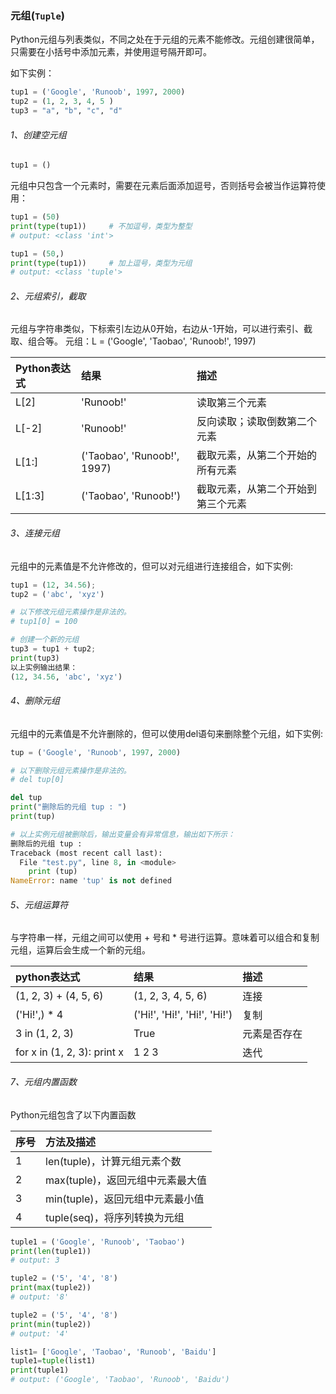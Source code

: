 ### 元组(```Tuple```)

Python元组与列表类似，不同之处在于元组的元素不能修改。元组创建很简单，只需要在小括号中添加元素，并使用逗号隔开即可。

如下实例：

```python
tup1 = ('Google', 'Runoob', 1997, 2000)
tup2 = (1, 2, 3, 4, 5 )
tup3 = "a", "b", "c", "d"
```

###### 1、创建空元组

```python
tup1 = ()
```

元组中只包含一个元素时，需要在元素后面添加逗号，否则括号会被当作运算符使用：

```python
tup1 = (50)
print(type(tup1))     # 不加逗号，类型为整型
# output: <class 'int'>

tup1 = (50,)
print(type(tup1))     # 加上逗号，类型为元组
# output: <class 'tuple'>
```

###### 2、元组索引，截取

元组与字符串类似，下标索引左边从0开始，右边从-1开始，可以进行索引、截取、组合等。
元组：L = ('Google', 'Taobao', 'Runoob!', 1997)

| Python表达式 | 结果 | 描述 |
| :--- |:--- | :---|
| L[2] | 'Runoob!' | 读取第三个元素 |
| L[-2]| 'Runoob!'  |   反向读取；读取倒数第二个元素 |
| L[1:]| ('Taobao', 'Runoob!', 1997) |    截取元素，从第二个开始的所有元素|
| L[1:3]| ('Taobao', 'Runoob!') |    截取元素，从第二个开始到第三个元素|


###### 3、连接元组

元组中的元素值是不允许修改的，但可以对元组进行连接组合，如下实例:

```python
tup1 = (12, 34.56);
tup2 = ('abc', 'xyz')

# 以下修改元组元素操作是非法的。
# tup1[0] = 100

# 创建一个新的元组
tup3 = tup1 + tup2;
print(tup3)
以上实例输出结果：
(12, 34.56, 'abc', 'xyz')
```

###### 4、删除元组

元组中的元素值是不允许删除的，但可以使用del语句来删除整个元组，如下实例:

```python
tup = ('Google', 'Runoob', 1997, 2000)

# 以下删除元组元素操作是非法的。
# del tup[0]

del tup
print("删除后的元组 tup : ")
print(tup)

# 以上实例元组被删除后，输出变量会有异常信息，输出如下所示：
删除后的元组 tup :
Traceback (most recent call last):
  File "test.py", line 8, in <module>
    print (tup)
NameError: name 'tup' is not defined
```

###### 5、元组运算符

与字符串一样，元组之间可以使用 + 号和 * 号进行运算。意味着可以组合和复制元组，运算后会生成一个新的元组。

| python表达式 | 结果 | 描述 |
| :--- | :--- | :--- |
| (1, 2, 3) + (4, 5, 6)    | (1, 2, 3, 4, 5, 6) | 连接 |
| ('Hi!',) * 4 | ('Hi!', 'Hi!', 'Hi!', 'Hi!')      |   复制 |
| 3 in (1, 2, 3) | True      |    元素是否存在 |
| for x in (1, 2, 3): print x | 1 2 3      |    迭代 |


###### 7、元组内置函数

Python元组包含了以下内置函数

|序号| 方法及描述|
| :--- |:--- |
| 1 | len(tuple)，计算元组元素个数|
| 2 | max(tuple)，返回元组中元素最大值|
| 3 | min(tuple)，返回元组中元素最小值|
| 4 | tuple(seq)，将序列转换为元组|

```python
tuple1 = ('Google', 'Runoob', 'Taobao')
print(len(tuple1))
# output: 3

tuple2 = ('5', '4', '8')
print(max(tuple2))
# output: '8'

tuple2 = ('5', '4', '8')
print(min(tuple2))
# output: '4'

list1= ['Google', 'Taobao', 'Runoob', 'Baidu']
tuple1=tuple(list1)
print(tuple1)
# output: ('Google', 'Taobao', 'Runoob', 'Baidu')
```



